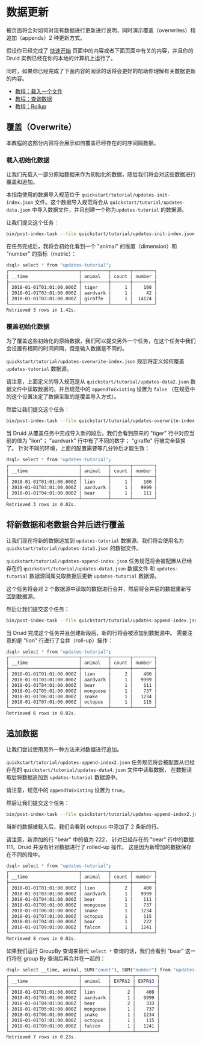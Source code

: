 # 数据更新
被页面将会对如何对现有数据进行更新进行说明，同时演示覆盖（overwrites）和追加（appends）2 种更新方式。

假设你已经完成了 [快速开始](../tutorials/index.md) 页面中的内容或者下面页面中有关的内容，并且你的 Druid 实例已经在你的本地的计算机上运行了。

同时，如果你已经完成了下面内容的阅读的话将会更好的帮助你理解有关数据更新的内容。

* [教程：载入一个文件](../tutorials/tutorial-batch.md)
* [教程：查询数据](../tutorials/tutorial-query.md)
* [教程：Rollup](../tutorials/tutorial-rollup.md)
 
## 覆盖（Overwrite）
本教程的这部分内容将会展示如何覆盖已经存在的时序间隔数据。

### 载入初始化数据

让我们先载入一部分原始数据来作为初始化的数据，随后我们将会对这些数据进行覆盖和追加。

本指南使用的数据导入规范位于 `quickstart/tutorial/updates-init-index.json` 文件。这个数据导入规范将会从 `quickstart/tutorial/updates-data.json` 中导入数据文件，并且创建一个称为`updates-tutorial` 的数据源。

让我们提交这个任务：

```bash
bin/post-index-task --file quickstart/tutorial/updates-init-index.json --url http://localhost:8081
```

在任务完成后，我将会初始化看到一个 "animal" 的维度（dimension）和 "number" 的指标（metric）：

```bash
dsql> select * from "updates-tutorial";
┌──────────────────────────┬──────────┬───────┬────────┐
│ __time                   │ animal   │ count │ number │
├──────────────────────────┼──────────┼───────┼────────┤
│ 2018-01-01T01:01:00.000Z │ tiger    │     1 │    100 │
│ 2018-01-01T03:01:00.000Z │ aardvark │     1 │     42 │
│ 2018-01-01T03:01:00.000Z │ giraffe  │     1 │  14124 │
└──────────────────────────┴──────────┴───────┴────────┘
Retrieved 3 rows in 1.42s.
```

### 覆盖初始化数据

为了覆盖这些初始化的原始数据，我们可以提交另外一个任务，在这个任务中我们会设置有相同的时间间隔，但是输入数据是不同的。

`quickstart/tutorial/updates-overwrite-index.json` 规范将定义如何覆盖 `updates-tutorial` 数据源。

请注意，上面定义的导入规范是从 `quickstart/tutorial/updates-data2.json` 数据文件中读取数据的，并且规范中的 `appendToExisting` 设置为 `false` 
（在规范中的这个设置决定了数据采取的是覆盖导入方式）。

然后让我们提交这个任务：

```bash
bin/post-index-task --file quickstart/tutorial/updates-overwrite-index.json --url http://localhost:8081
```

当 Druid 从覆盖任务中完成导入新的段后，我们会看到原来的 "tiger" 行中对应当前的值为 "lion"； "aardvark" 行中有了不同的数字； "giraffe" 行被完全替换了。
针对不同的环境，上面的配置需要等几分钟后才能生效：

```bash
dsql> select * from "updates-tutorial";
┌──────────────────────────┬──────────┬───────┬────────┐
│ __time                   │ animal   │ count │ number │
├──────────────────────────┼──────────┼───────┼────────┤
│ 2018-01-01T01:01:00.000Z │ lion     │     1 │    100 │
│ 2018-01-01T03:01:00.000Z │ aardvark │     1 │   9999 │
│ 2018-01-01T04:01:00.000Z │ bear     │     1 │    111 │
└──────────────────────────┴──────────┴───────┴────────┘
Retrieved 3 rows in 0.02s.
```

## 将新数据和老数据合并后进行覆盖

让我们现在将新的数据追加到 `updates-tutorial` 数据源。我们将会使用名为 `quickstart/tutorial/updates-data3.json` 的数据文件。

`quickstart/tutorial/updates-append-index.json` 任务规范将会被配置从已经存在的 `quickstart/tutorial/updates-data3.json` 数据文件
和 `updates-tutorial` 数据源同属兑取数据后更新 `updates-tutorial` 数据源。

这个任务将会对 2 个数据源中读取的数据进行合并，然后将合并后的数据重新写回到数据源。

然后让我们提交这个任务：

```bash
bin/post-index-task --file quickstart/tutorial/updates-append-index.json --url http://localhost:8081
```

当 Druid 完成这个任务并且创建新段后，新的行将会被添加到数据源中。
需要注意的是 "lion" 行进行了合并（roll-up）操作：

```bash
dsql> select * from "updates-tutorial";
┌──────────────────────────┬──────────┬───────┬────────┐
│ __time                   │ animal   │ count │ number │
├──────────────────────────┼──────────┼───────┼────────┤
│ 2018-01-01T01:01:00.000Z │ lion     │     2 │    400 │
│ 2018-01-01T03:01:00.000Z │ aardvark │     1 │   9999 │
│ 2018-01-01T04:01:00.000Z │ bear     │     1 │    111 │
│ 2018-01-01T05:01:00.000Z │ mongoose │     1 │    737 │
│ 2018-01-01T06:01:00.000Z │ snake    │     1 │   1234 │
│ 2018-01-01T07:01:00.000Z │ octopus  │     1 │    115 │
└──────────────────────────┴──────────┴───────┴────────┘
Retrieved 6 rows in 0.02s.
```

## 追加数据

让我们尝试使用另外一种方法来对数据进行追加。

`quickstart/tutorial/updates-append-index2.json` 任务规范将会被配置从已经存在的 `quickstart/tutorial/updates-data4.json` 文件中读取数据，
在数据读取后将数据追加到 `updates-tutorial` 数据源中。

请注意，规范中的 `appendToExisting` 设置为 `true`。

然后让我们提交这个任务：

```bash
bin/post-index-task --file quickstart/tutorial/updates-append-index2.json --url http://localhost:8081
```

当新的数据被载入后，我们会看到 octopus 中添加了 2 条新的行。

请注意，新添加的行 "bear" 中的值为 222， 针对已经存在的 "bear" 行中的数据 111，Druid 并没有针对数据进行了 rolled-up 操作。
这是因为新增加的数据保存在不同的段中。

```bash
dsql> select * from "updates-tutorial";
┌──────────────────────────┬──────────┬───────┬────────┐
│ __time                   │ animal   │ count │ number │
├──────────────────────────┼──────────┼───────┼────────┤
│ 2018-01-01T01:01:00.000Z │ lion     │     2 │    400 │
│ 2018-01-01T03:01:00.000Z │ aardvark │     1 │   9999 │
│ 2018-01-01T04:01:00.000Z │ bear     │     1 │    111 │
│ 2018-01-01T05:01:00.000Z │ mongoose │     1 │    737 │
│ 2018-01-01T06:01:00.000Z │ snake    │     1 │   1234 │
│ 2018-01-01T07:01:00.000Z │ octopus  │     1 │    115 │
│ 2018-01-01T04:01:00.000Z │ bear     │     1 │    222 │
│ 2018-01-01T09:01:00.000Z │ falcon   │     1 │   1241 │
└──────────────────────────┴──────────┴───────┴────────┘
Retrieved 8 rows in 0.02s.

```

如果我们运行 GroupBy 查询来替代 `select *` 查询的话，我们会看到 "bear" 这一行将在 group By 查询后再合并在一起的：

```bash
dsql> select __time, animal, SUM("count"), SUM("number") from "updates-tutorial" group by __time, animal;
┌──────────────────────────┬──────────┬────────┬────────┐
│ __time                   │ animal   │ EXPR$2 │ EXPR$3 │
├──────────────────────────┼──────────┼────────┼────────┤
│ 2018-01-01T01:01:00.000Z │ lion     │      2 │    400 │
│ 2018-01-01T03:01:00.000Z │ aardvark │      1 │   9999 │
│ 2018-01-01T04:01:00.000Z │ bear     │      2 │    333 │
│ 2018-01-01T05:01:00.000Z │ mongoose │      1 │    737 │
│ 2018-01-01T06:01:00.000Z │ snake    │      1 │   1234 │
│ 2018-01-01T07:01:00.000Z │ octopus  │      1 │    115 │
│ 2018-01-01T09:01:00.000Z │ falcon   │      1 │   1241 │
└──────────────────────────┴──────────┴────────┴────────┘
Retrieved 7 rows in 0.23s.
```
